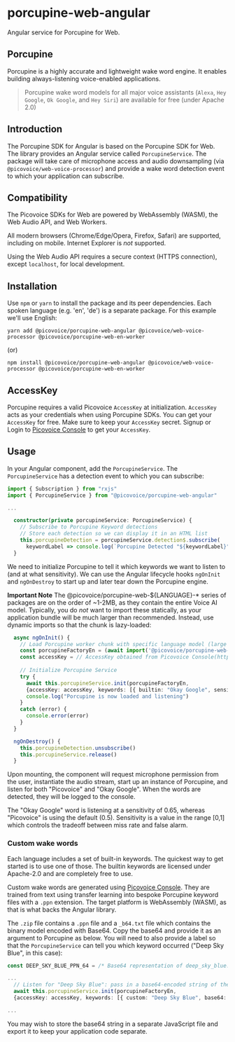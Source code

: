 # porcupine-web-angular

Angular service for Porcupine for Web.

## Porcupine

Porcupine is a highly accurate and lightweight wake word engine. It enables building always-listening voice-enabled
applications.

> Porcupine wake word models for all major voice assistants (`Alexa`, `Hey Google`, `Ok Google`, and `Hey Siri`) are
> available for free (under Apache 2.0)

## Introduction

The Porcupine SDK for Angular is based on the Porcupine SDK for Web. The library provides an Angular service called `PorcupineService`. The package will take care of microphone access and audio downsampling (via `@picovoice/web-voice-processor`) and provide a wake word detection event to which your application can subscribe.

## Compatibility

The Picovoice SDKs for Web are powered by WebAssembly (WASM), the Web Audio API, and Web Workers.

All modern browsers (Chrome/Edge/Opera, Firefox, Safari) are supported, including on mobile. Internet Explorer is _not_ supported.

Using the Web Audio API requires a secure context (HTTPS connection), except `localhost`, for local development.

## Installation

Use `npm` or `yarn` to install the package and its peer dependencies. Each spoken language (e.g. 'en', 'de') is a separate package. For this example we'll use English:

```console
yarn add @picovoice/porcupine-web-angular @picovoice/web-voice-processor @picovoice/porcupine-web-en-worker
```

(or)

```console
npm install @picovoice/porcupine-web-angular @picovoice/web-voice-processor @picovoice/porcupine-web-en-worker
```

## AccessKey

Porcupine requires a valid Picovoice `AccessKey` at initialization. `AccessKey` acts as your credentials when using Porcupine SDKs.
You can get your `AccessKey` for free. Make sure to keep your `AccessKey` secret.
Signup or Login to [Picovoice Console](https://console.picovoice.ai/) to get your `AccessKey`.

## Usage

In your Angular component, add the `PorcupineService`. The `PorcupineService` has a detection event to which you can subscribe:

```typescript
import { Subscription } from "rxjs"
import { PorcupineService } from "@picovoice/porcupine-web-angular"

...

  constructor(private porcupineService: PorcupineService) {
    // Subscribe to Porcupine Keyword detections
    // Store each detection so we can display it in an HTML list
    this.porcupineDetection = porcupineService.detection$.subscribe(
      keywordLabel => console.log(`Porcupine Detected "${keywordLabel}"`))
  }
```

We need to initialize Porcupine to tell it which keywords we want to listen to (and at what sensitivity). We can use the Angular lifecycle hooks `ngOnInit` and `ngOnDestroy` to start up and later tear down the Porcupine engine.

**Important Note** The @picovoice/porcupine-web-${LANGUAGE}-\* series of packages are on the order of ~1-2MB, as they contain the entire Voice AI model. Typically, you do _not_ want to import these statically, as your application bundle will be much larger than recommended. Instead, use dynamic imports so that the chunk is lazy-loaded:

```typescript
  async ngOnInit() {
    // Load Porcupine worker chunk with specific language model (large ~1-2MB chunk; dynamically imported)
    const porcupineFactoryEn = (await import('@picovoice/porcupine-web-en-worker')).PorcupineWorkerFactory
    const accessKey = // AccessKey obtained from Picovoice Console(https://console.picovoice.ai/)
    
    // Initialize Porcupine Service
    try {
      await this.porcupineService.init(porcupineFactoryEn,
      {accessKey: accessKey, keywords: [{ builtin: "Okay Google", sensitivity: 0.65 }, { builtin: "Picovoice" }]})
      console.log("Porcupine is now loaded and listening")
    }
    catch (error) {
      console.error(error)
    }
  }

  ngOnDestroy() {
    this.porcupineDetection.unsubscribe()
    this.porcupineService.release()
  }

```

Upon mounting, the component will request microphone permission from the user, instantiate the audio stream, start up an instance of Porcupine, and listen for both "Picovoice" and "Okay Google". When the words are detected, they will be logged to the console.

The "Okay Google" word is listening at a sensitivity of 0.65, whereas "Picovoice" is using the default (0.5). Sensitivity is a value in the range [0,1] which controls the tradeoff between miss rate and false alarm.

### Custom wake words

Each language includes a set of built-in keywords. The quickest way to get started is to use one of those. The builtin keywords are licensed under Apache-2.0 and are completely free to use.

Custom wake words are generated using [Picovoice Console](https://console.picovoice.ai/). They are trained from text using transfer learning into bespoke Porcupine keyword files with a `.ppn` extension. The target platform is WebAssembly (WASM), as that is what backs the Angular library.

The `.zip` file contains a `.ppn` file and a `_b64.txt` file which contains the binary model encoded with Base64. Copy the base64 and provide it as an argument to Porcupine as below. You will need to also provide a label so that the `PorcupineService` can tell you which keyword occurred ("Deep Sky Blue", in this case):

```typescript
const DEEP_SKY_BLUE_PPN_64 = /* Base64 representation of deep_sky_blue.ppn */

...
  // Listen for "Deep Sky Blue": pass in a base64-encoded string of the .ppn file:
  await this.porcupineService.init(porcupineFactoryEn,
  {accessKey: accessKey, keywords: [{ custom: "Deep Sky Blue", base64: DEEP_SKY_BLUE_PPN_64 }]})

...
```

You may wish to store the base64 string in a separate JavaScript file and export it to keep your application code separate.
